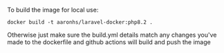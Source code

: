 To build the image for local use:


```docker build -t aaronhs/laravel-docker:php8.2 .```

Otherwise just make sure the build.yml details match any changes you've made to the dockerfile and github actions will build and push the image